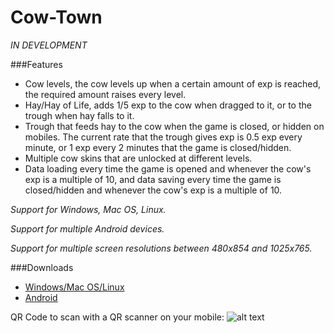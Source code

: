 # Cow-Town
*IN DEVELOPMENT*

###Features
* Cow levels, the cow levels up when a certain amount of exp is reached, the required amount raises every level.
* Hay/Hay of Life, adds 1/5 exp to the cow when dragged to it, or to the trough when hay falls to it.
* Trough that feeds hay to the cow when the game is closed, or hidden on mobiles. The current rate that the trough gives exp is 0.5 exp every minute, or 1 exp every 2 minutes that the game is closed/hidden.
* Multiple cow skins that are unlocked at different levels.
* Data loading every time the game is opened and whenever the cow's exp is a multiple of 10, and data saving every time the game is closed/hidden and whenever the cow's exp is a multiple of 10.

*Support for Windows, Mac OS, Linux.*

*Support for multiple Android devices.*

*Support for multiple screen resolutions between 480x854 and 1025x765.*

###Downloads
* [Windows/Mac OS/Linux](https://www.dropbox.com/sh/h5x3t5yrt79aha2/AAAKZBIGWw1A3ccQEBpwdMC4a?dl=0 "Folder containing Cow Town.exe and DataFolder")
* [Android](https://www.dropbox.com/s/siffogk77ugmnh6/Cow_Town.apk?dl=0 "APK File")

QR Code to scan with a QR scanner on your mobile:
![alt text](https://dl-web.dropbox.com/get/Cow%20Town/MobileQR.png?_subject_uid=55895183&w=AADd-LKyE6c9bNvmeEuhipy3UvLHq2OjGr90E2GrqUvwhQ "Scan with QR scanner on mobile")